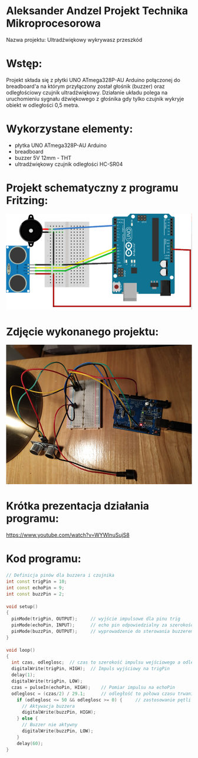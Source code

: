 # Aleksander Andzel Projekt Technika Mikroprocesorowa
Nazwa projektu: Ultradźwiękowy wykrywasz przeszkód

# Wstęp:
Projekt składa się z płytki UNO ATmega328P-AU Arduino połączonej do breadboard'a na którym przyłączony został głośnik (buzzer) oraz odległościowy czujnik ultradźwiękowy. 
Działanie układu polega na uruchomieniu sygnału dźwiękowego z głośnika gdy tylko czujnik wykryje obiekt w odległości 0,5 metra.

# Wykorzystane elementy:
- płytka UNO ATmega328P-AU Arduino
- breadboard
- buzzer 5V 12mm - THT
- ultradźwiękowy czujnik odległości HC-SR04

# Projekt schematyczny z programu Fritzing:
![img](./hardware/projekt111.jpg)

# Zdjęcie wykonanego projektu:
![img](./hardware/zdjprojekt.jpg)

# Krótka prezentacja działania programu:
https://www.youtube.com/watch?v=WYWlnuSujS8

# Kod programu:
```cpp
// Definicja pinów dla buzzera i czujnika
int const trigPin = 10;
int const echoPin = 9;
int const buzzPin = 2;

void setup()
{
  pinMode(trigPin, OUTPUT);		// wyjście impulsowe dla pinu trig
  pinMode(echoPin, INPUT);		// echo pin odpowiedzialny za szerokość impulsu
  pinMode(buzzPin, OUTPUT);		// wyprowadzenie do sterowania buzzerem
}

void loop()
{
  int czas, odleglosc;	// czas to szerokość impulsu wejściowego a odleglosc to odległość od przeszkody 
  digitalWrite(trigPin, HIGH);	// Impuls wyjściowy na trigPin
  delay(1);
  digitalWrite(trigPin, LOW);
  czas = pulseIn(echoPin, HIGH);	// Pomiar impulsu na echoPin
  odleglosc = (czas/2) / 29.1;		// odległość to połowa czasu trwania podzielona przez 29,1 
    if (odleglosc <= 50 && odleglosc >= 0) {	 // zastosowanie pętli if która pozostawia buzzer w spoczynku / aktywuje go
      // Aktywacja buzzera
      digitalWrite(buzzPin, HIGH);
    } else {
      // Buzzer nie aktywny
      digitalWrite(buzzPin, LOW);
    }
    delay(60);
}

```